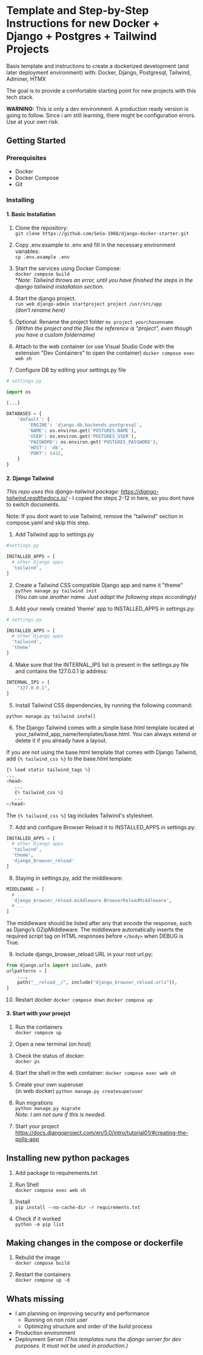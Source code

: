 # Template and Step-by-Step Instructions for new Docker + Django + Postgres + Tailwind Projects

Basis template and instructions to create a dockerized development (and later deployment environment) with:
Docker, Django, Postgresql, Tailwind, Adminer, HTMX

The goal is to provide a comfortable starting point for new projects with this tech stack. 

**WARNING:** 
This is only a dev environment. A production ready version is going to follow.
Since i am still learning, there might be configuration errors. Use at your own risk.

## Getting Started

### Prerequisites

- Docker
- Docker Compose
- Git

### Installing

#### 1. Basic Installation

1. Clone the repository: <br>
`git clone https://github.com/SeSa-1988/django-docker-starter.git`

2. Copy .env.example to .env and fill in the necessary environment variables:<br>
`cp .env.example .env`

3. Start the services using Docker Compose:<br> 
`docker compose build`<br>
**Note: Tailwind throws an error, until you have finished the steps in the django tailwind installation section.*

4. Start the django project. <br>
`run web django-admin startproject project /usr/src/app` <br />
*(don't rename here)*

5. Optional: Rename the project folder
`mv project yourchosenname` <br />
*(Within the project and the files the reference is "project", even though you have a custom foldername)*

1. Attach to the web container (or use Visual Studio Code with the extension "Dev Containers" to open the container)
`docker compose exec web sh`

1. Configure DB by editing your settings.py file

```python
# settings.py

import os

[...]

DATABASES = {
    'default': {
        'ENGINE': 'django.db.backends.postgresql',
        'NAME': os.environ.get('POSTGRES_NAME'),
        'USER': os.environ.get('POSTGRES_USER'),
        'PASSWORD': os.environ.get('POSTGRES_PASSWORD'),
        'HOST': 'db',
        'PORT': 5432,
    }
}
```

#### 2. Django Tailwind

*This repo uses this django-tailwind package: https://django-tailwind.readthedocs.io/* - I copied the steps 2-12 in here, so you dont have to switch documents.

Note: If you dont want to use Tailwind, remove the "tailwind" section in compose.yaml and skip this step.

1. Add Tailwind app to settings.py<br>

```python
#settings.py

INSTALLED_APPS = [
  # other Django apps
  'tailwind',
]
```

2. Create a Tailwind CSS compatible Django app and name it "theme" <br>
`python manage.py tailwind init`<br>
*(You can use another name. Just adapt the following steps accordingly)*

3. Add your newly created 'theme' app to INSTALLED_APPS in settings.py:

```python
# settings.py

INSTALLED_APPS = [
  # other Django apps
  'tailwind',
  'theme'
]
```

4. Make sure that the INTERNAL_IPS list is present in the settings.py file and contains the 127.0.0.1 ip address:
```python
INTERNAL_IPS = [
    "127.0.0.1",
]
```

5. Install Tailwind CSS dependencies, by running the following command:
```python
python manage.py tailwind install
```

6. The Django Tailwind comes with a simple base.html template located at your_tailwind_app_name/templates/base.html. You can always extend or delete it if you already have a layout.

If you are not using the base.html template that comes with Django Tailwind, add `{% tailwind_css %}` to the base.html template:

```python
{% load static tailwind_tags %}
...
<head>
   ...
   {% tailwind_css %}
   ...
</head>
```

The `{% tailwind_css %}` tag includes Tailwind's stylesheet.

7. Add and configure Browser Reload it to INSTALLED_APPS in settings.py:

```python
INSTALLED_APPS = [
  # other Django apps
  'tailwind',
  'theme',
  'django_browser_reload'
]
```

8. Staying in settings.py, add the middleware:

```python
MIDDLEWARE = [
  # ...
  'django_browser_reload.middleware.BrowserReloadMiddleware',
  # ...
]
```

The middleware should be listed after any that encode the response, such as Django’s GZipMiddleware. The middleware automatically inserts the required script tag on HTML responses before `</body>` when DEBUG is True.

9. Include django_browser_reload URL in your root url.py:

```python
from django.urls import include, path
urlpatterns = [
    ...,
    path("__reload__/", include("django_browser_reload.urls")),
]
````

10. Restart docker
`docker compose down`
`docker compose up`

#### 3. Start with your proejct

1. Run the containers<br>
`docker compose up`

2. Open a new terminal (on host)

3. Check the status of docker: <br>
`docker ps`

4. Start the shell in the web container:
`docker compose exec web sh`

5. Create your own superuser <br> (in web docker)
`python manage.py createsuperuser`

6.  Run migrations <br>
`python manage.py migrate`<br>
*Note: I am not sure if this is needed.*

7.   Start your project<br>
https://docs.djangoproject.com/en/5.0/intro/tutorial01/#creating-the-polls-app

## Installing new python packages

1. Add package to requirements.txt

2. Run Shell<br>
`docker compose exec web sh`

3. Install <br>
`pip install --no-cache-dir -r requirements.txt`

4. Check if it worked <br>
`python -m pip list` <br>

## Making changes in the compose or dockerfile

1. Rebuild the image<br>
`docker compose build`

2. Restart the containers<br> 
`docker compose up -d`

## Whats missing

- I am planning on improving security and performance
  - Running on non root user
  - Optimizing structure and order of the build process
- Production environment
- Deployment Server *(This templates runs the django server for dev purposes. It must not be used in production.)*

